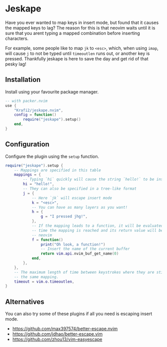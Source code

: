 # Jeskape

Have you ever wanted to map keys in insert mode, but found that it causes the
mapped keys to lag? The reason for this is that neovim waits until it is sure
that you arent typing a mapped combination before inserting characters.

For example, some people like to map `jk` to `<esc>`, which, when using `imap`,
will cause `j` to not be typed until `timeoutlen` runs out, or another key is
pressed. Thankfully jeskape is here to save the day and get rid of that pesky
lag!

## Installation

Install using your favourite package manager.

```lua
-- with packer.nvim
use {
    "Krafi2/jeskape.nvim",
    config = function()
        require("jeskape").setup()
    end,
}
```

## Configuration

Configure the plugin using the `setup` function.

```lua
require("jeskape").setup {
    -- Mappings are specified in this table
    mappings = {
        -- Typing `hi` quickly will cause the string `hello!` to be inserted
        hi = "hello!",
        -- They can also be specified in a tree-like format
        j = {
            -- Here `jk` will escape insert mode
            k = "<esc>",
            -- You can have as many layers as you want!
            h = {
                g = "I pressed jhg!",
            },
            -- If the mapping leads to a function, it will be evaluated every
            -- time the mapping is reached and its return value will be fed to
            -- neovim
            f = function()
                print("Oh look, a function!")
                -- Insert the name of the current buffer
                return vim.api.nvim_buf_get_name(0)
            end,
        },
    },
    -- The maximum length of time between keystrokes where they are still considered a part of
    -- the same mapping.
    timeout = vim.o.timeoutlen,
}
```

## Alternatives

You can also try some of these plugins if all you need is escaping insert mode.

- https://github.com/max397574/better-escape.nvim
- https://github.com/jdhao/better-escape.vim
- https://github.com/zhou13/vim-easyescape
